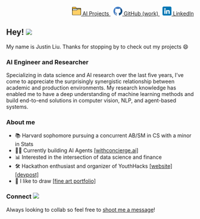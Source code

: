 <p align="right">
  <a href="https://docs.google.com/document/d/1S3WUdfQ0ICWj9T1GiX67JinOKaM6TurP2lYOcBAxF6o/edit?usp=sharing">
    <img src="images/portfolio.png" alt="AI Projects" width="24" height="24"> AI Projects
  </a> &nbsp;
  
  <a href="https://github.com/justin-concierge">
    <img src="images/github.png" alt="GitHub" width="24" height="24"> GitHub (work)
  </a> &nbsp; 
  
  <a href="https://www.linkedin.com/in/justin-liu-profile/">
    <img src="images/linkedin.png" alt="LinkedIn" width="24" height="24"> LinkedIn
  </a>
</p>

## Hey! <img src="https://raw.githubusercontent.com/MartinHeinz/MartinHeinz/master/wave.gif" width="25px">

My name is Justin Liu. Thanks for stopping by to check out my projects 😄

### AI Engineer and Researcher
Specializing in data science and AI research over the last five years, I’ve come to appreciate the surprisingly synergistic relationship between academic and production environments. My research knowledge has enabled me to have a deep understanding of machine learning methods and build end-to-end solutions in computer vision, NLP, and agent-based systems.

### About me
  - 📚 Harvard sophomore pursuing a concurrent AB/SM in CS with a minor in Stats
  - 👨‍💻 Currently building AI Agents [[withconcierge.ai]](https://www.withconcierge.ai/)
  - 📊 Interested in the intersection of data science and finance
  - 🛠️ Hackathon enthusiast and organizer of YouthHacks [[website]](https://youthincode.github.io/YouthHacks/) [[devpost]](https://youthhacks-14264.devpost.com/)
  - 🎨 I like to draw [[fine art portfolio]](https://drive.google.com/drive/folders/1do3AtKXgfbHc8bk6n5xVtp7VWuLSIiPI?usp=sharing)

### Connect <img src='https://raw.githubusercontent.com/ShahriarShafin/ShahriarShafin/main/Assets/handshake.gif' width="65px">

Always looking to collab so feel free to [shoot me a message](mailto:justin_liu@college.harvard.edu)!
